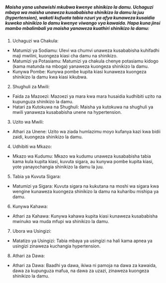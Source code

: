 ##### Maisha yana ushawishi mkubwa kwenye shinikizo la damu. Uchaguzi mbaya wa maisha unaweza kusababisha shinikizo la damu la juu (hypertension), wakati kufuata tabia nzuri ya afya kunaweza kusaidia kuweka shinikizo la damu kwenye viwango vya kawaida. Hapa kuna jinsi mambo mbalimbali ya maisha yanaweza kuathiri shinikizo la damu:

1. Uchaguzi wa Chakula:
  - Matumizi ya Sodiamu: Ulevi wa chumvi unaweza kusababisha kuhifadhi maji mwilini, kuongeza kiasi cha damu na shinikizo.
  - Matumizi ya Potasiamu: Matumizi ya chakula chenye potasiamu kidogo (kama matunda na mboga) yanaweza kuongeza shinikizo la damu.
  - Kunywa Pombe: Kunywa pombe kupita kiasi kunaweza kuongeza shinikizo la damu kwa kiasi kikubwa.

2. Shughuli za Mwili:
  - Faida za Mazoezi: Mazoezi ya mara kwa mara husaidia kudhibiti uzito na kupunguza shinikizo la damu.
  - Hatari za Kutokuwa na Shughuli: Maisha ya kutokuwa na shughuli ya mwili yanaweza kusababisha unene na hypertension.

3. Uzito wa Mwili:
  - Athari za Unene: Uzito wa ziada humlazimu moyo kufanya kazi kwa bidii zaidi, kuongeza shinikizo la damu.

4. Udhibiti wa Mkazo:
  - Mkazo wa Kudumu: Mkazo wa kudumu unaweza kusababisha tabia kama kula kupita kiasi, kuvuta sigara, au kunywa pombe kupita kiasi, yote yanayochangia shinikizo la damu la juu.

5. Tabia ya Kuvuta Sigara:
  - Matumizi ya Sigara: Kuvuta sigara na kukutana na moshi wa sigara kwa wengine kunaweza kuongeza shinikizo la damu na kuharibu mishipa ya damu.

6. Kunywa Kahawa:
  - Athari za Kahawa: Kunywa kahawa kupita kiasi kunaweza kusababisha mwinuko wa muda mfupi wa shinikizo la damu.

7. Ubora wa Usingizi:
  - Matatizo ya Usingizi: Tabia mbaya ya usingizi na hali kama apnea ya usingizi zinaweza kuchangia hypertension.

8. Athari za Dawa:
  - Athari za Dawa: Baadhi ya dawa, ikiwa ni pamoja na dawa za kawaida, dawa za kupunguza mafua, na dawa za uzazi, zinaweza kuongeza shinikizo la damu.